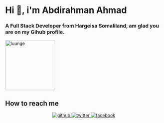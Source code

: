 # <div align="left">Hi 👋, i'm Abdirahman Ahmad</div>  
### <div align="left">A Full Stack Developer from Hargeisa Somaliland, am glad you are on my Gihub profile.</div>
 
<p align="left"> <img width="160px" src="https://komarev.com/ghpvc/?username=luunge&label=Profile%20views&color=ff0000&style=flat" alt="luunge" /> </p>
 
## How to reach me  
<div align="center">
<a href="https://github.com/luunge" target="_blank">
<img src=https://img.shields.io/badge/github-%2324292e.svg?&style=for-the-badge&logo=github&logoColor=white alt=github style="margin-bottom: 5px;" />
</a>
<a href="https://twitter.com/amdam44" target="_blank">
<img src=https://img.shields.io/badge/twitter-%2300acee.svg?&style=for-the-badge&logo=twitter&logoColor=white alt=twitter style="margin-bottom: 5px;" />
</a>
<a href="https://www.facebook.com/amdam44" target="_blank">
<img src=https://img.shields.io/badge/facebook-%232E87FB.svg?&style=for-the-badge&logo=facebook&logoColor=white alt=facebook style="margin-bottom: 5px;" />
</a> 
</div>
